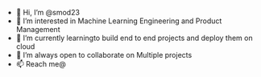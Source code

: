 - 👋 Hi, I’m @smod23
- 👀 I’m interested in Machine Learning Engineering and Product Management
- 🌱 I’m currently learningto build end to end projects and deploy them on cloud
- 💞️ I’m always open to collaborate on Multiple projects
- 📫 Reach me@ 

<!---
smod23/smod23 is a ✨ special ✨ repository because its `README.md` (this file) appears on your GitHub profile.
You can click the Preview link to take a look at your changes.
--->
